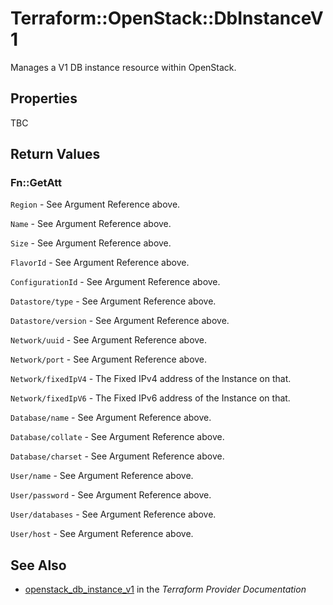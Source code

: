 # Terraform::OpenStack::DbInstanceV1

Manages a V1 DB instance resource within OpenStack.

## Properties

TBC

## Return Values

### Fn::GetAtt

`Region` - See Argument Reference above.

`Name` - See Argument Reference above.

`Size` - See Argument Reference above.

`FlavorId` - See Argument Reference above.

`ConfigurationId` - See Argument Reference above.

`Datastore/type` - See Argument Reference above.

`Datastore/version` - See Argument Reference above.

`Network/uuid` - See Argument Reference above.

`Network/port` - See Argument Reference above.

`Network/fixedIpV4` - The Fixed IPv4 address of the Instance on that.

`Network/fixedIpV6` - The Fixed IPv6 address of the Instance on that.

`Database/name` - See Argument Reference above.

`Database/collate` - See Argument Reference above.

`Database/charset` - See Argument Reference above.

`User/name` - See Argument Reference above.

`User/password` - See Argument Reference above.

`User/databases` - See Argument Reference above.

`User/host` - See Argument Reference above.

## See Also

* [openstack_db_instance_v1](https://www.terraform.io/docs/providers/openstack/r/db_instance_v1.html) in the _Terraform Provider Documentation_
